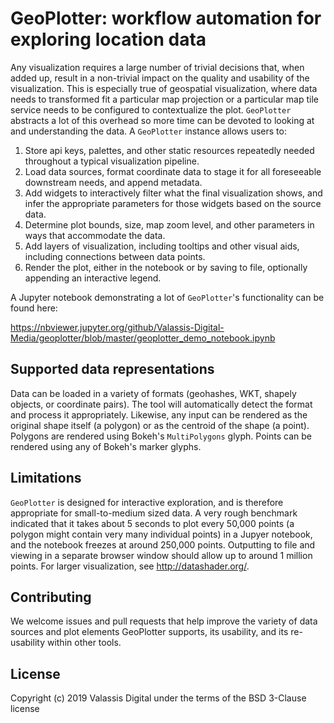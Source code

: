 # GeoPlotter: workflow automation for exploring location data

Any visualization requires a large number of trivial decisions that, when added up, result in a non-trivial 
impact on the quality and usability of the visualization. This is especially true of geospatial visualization,
where data needs to transformed fit a particular map projection or a particular map tile service needs to be 
configured to contextualize the plot. `GeoPlotter` abstracts a lot of this overhead so more time can be devoted
to looking at and understanding the data. A `GeoPlotter` instance allows users to:

1. Store api keys, palettes, and other static resources repeatedly needed throughout a typical visualization 
pipeline.
2. Load data sources, format coordinate data to stage it for all foreseeable downstream needs, and append metadata. 
3. Add widgets to interactively filter what the final visualization shows, and infer the appropriate parameters
for those widgets based on the source data.
4. Determine plot bounds, size, map zoom level, and other parameters in ways that accommodate the data. 
5. Add layers of visualization, including tooltips and other visual aids, including connections between data points.
6. Render the plot, either in the notebook or by saving to file, optionally appending an interactive legend.

A Jupyter notebook demonstrating a lot of `GeoPlotter`'s functionality can be found here:

https://nbviewer.jupyter.org/github/Valassis-Digital-Media/geoplotter/blob/master/geoplotter_demo_notebook.ipynb

## Supported data representations
Data can be loaded in a variety of formats (geohashes, WKT, shapely objects, or coordinate pairs). The tool will 
automatically detect the format and process it appropriately. Likewise, any input can be rendered as the original 
shape itself (a polygon) or as the centroid of the shape (a point). Polygons are rendered using Bokeh's 
`MultiPolygons` glyph. Points can be rendered using any of Bokeh's marker glyphs.

## Limitations
`GeoPlotter` is designed for interactive exploration, and is therefore appropriate for small-to-medium sized data. 
A very rough benchmark indicated that it takes about 5 seconds to plot every 50,000 points (a polygon might contain 
very many individual points) in a Jupyer notebook, and the notebook freezes at around 250,000 points. Outputting to 
file and viewing in a separate browser window should allow up to around 1 million points. For larger visualization, 
see http://datashader.org/.

## Contributing
We welcome issues and pull requests that help improve the variety of data sources and plot elements GeoPlotter 
supports, its usability, and its re-usability within other tools.

## License
Copyright (c) 2019 Valassis Digital under the terms of the BSD 3-Clause license